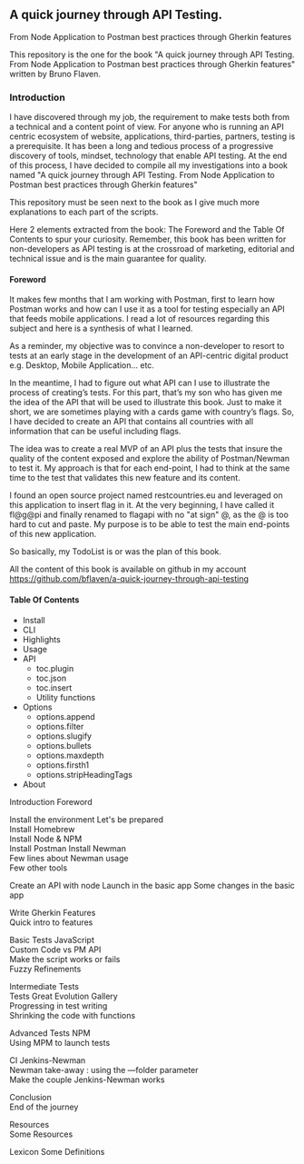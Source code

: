 ##  A quick journey through API Testing. 
From Node Application to Postman best practices through Gherkin features


This repository is the one for the book "A quick journey through API Testing. From Node Application to Postman best practices through Gherkin features" written by Bruno Flaven.

### Introduction

I have discovered through my job, the requirement to make tests both from a technical and a content point of view. For anyone who is running an API centric ecosystem of website, applications, third-parties, partners, testing is a prerequisite. It has been a long and tedious process of a progressive discovery of tools, mindset, technology that enable API testing. At the end of this process, I have decided to compile all my investigations into a book named "A quick journey through API Testing. From Node Application to Postman best practices through Gherkin features"


This repository must be seen next to the book as I give much more explanations to each part of the scripts.

Here 2 elements extracted from the book: The Foreword and the Table Of Contents to spur your curiosity. Remember, this book has been written for non-developers as API testing is at the crossroad of marketing, editorial and technical issue and is the main guarantee for quality.

#### Foreword

It makes few months that I am working with Postman, first to learn how Postman works and how can I use it as a tool for testing especially an API that feeds mobile applications. I read a lot of resources regarding this subject and here is a synthesis of what I learned.

As a reminder, my objective was to convince a non-developer to resort to tests at an early stage in the development of an API-centric digital product e.g. Desktop, Mobile Application… etc. 

In the meantime, I had to figure out what API can I use to illustrate the process of creating’s tests. For this part, that’s my son who has given me the idea of the API that will be used to illustrate this book. Just to make it short, we are sometimes playing with a cards game with country’s flags. So, I have decided to create an API that contains all countries with all information that can be useful including flags.

The idea was to create a real MVP of an API plus the tests that insure the quality of the content exposed and explore the ability of Postman/Newman to test it. My approach is that for each end-point, I had to think at the same time to the test that validates this new feature and its content.

I found an open source project named restcountries.eu and leveraged on this application to insert flag in it. At the very beginning, I have called it fl@g@pi and finally renamed to flagapi with no "at sign" @, as the @ is too hard to cut and paste. My purpose is to be able to test the main end-points of this new application.

So basically, my TodoList is or was the plan of this book.

All the content of this book is available on github in my account https://github.com/bflaven/a-quick-journey-through-api-testing


#### Table Of Contents

- Install 
- CLI
- Highlights 
- Usage
- API
  * toc.plugin
  * toc.json
  * toc.insert
  * Utility functions
- Options
  * options.append
  * options.filter
  * options.slugify
  * options.bullets
  * options.maxdepth
  * options.firsth1
  * options.stripHeadingTags
- About



Introduction
        Foreword

Install the environment
        Let's be prepared       
        Install Homebrew        
        Install Node & NPM      
        Install Postman 
        Install Newman  
        Few lines about Newman usage    
        Few other tools

Create an API with node 
        Launch in the basic app 
        Some changes in the basic app   

Write Gherkin Features  
        Quick intro to features 

Basic Tests JavaScript  
        Custom Code vs PM API   
        Make the script works or fails  
        Fuzzy Refinements       

Intermediate Tests      
        Tests Great Evolution Gallery   
        Progressing in test writing     
        Shrinking the code with functions       

Advanced Tests NPM      
        Using MPM to launch tests       

CI Jenkins-Newman       
        Newman take-away : using the —folder parameter  
        Make the couple Jenkins-Newman works    

Conclusion      
        End of the journey      

Resources      
        Some Resources 

Lexicon 
        Some Definitions        

